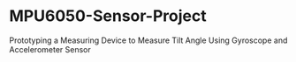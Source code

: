 # MPU6050-Sensor-Project
Prototyping a Measuring Device to Measure Tilt Angle Using Gyroscope and Accelerometer Sensor
